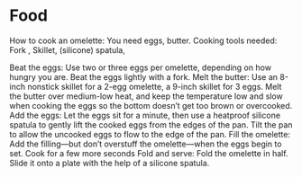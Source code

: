 # Food

How to cook an omelette:
You need eggs, butter. Cooking tools needed: Fork , Skillet, (silicone) spatula, 

Beat the eggs: Use two or three eggs per omelette, depending on how hungry you are. Beat the eggs lightly with a fork.
Melt the butter: Use an 8-inch nonstick skillet for a 2-egg omelette, a 9-inch skillet for 3 eggs. Melt the butter over medium-low heat, and keep the temperature low and slow when cooking the eggs so the bottom doesn’t get too brown or overcooked.
Add the eggs: Let the eggs sit for a minute, then use a heatproof silicone spatula to gently lift the cooked eggs from the edges of the pan. Tilt the pan to allow the uncooked eggs to flow to the edge of the pan.
Fill the omelette: Add the filling—but don’t overstuff the omelette—when the eggs begin to set. Cook for a few more seconds
Fold and serve: Fold the omelette in half. Slide it onto a plate with the help of a silicone spatula.